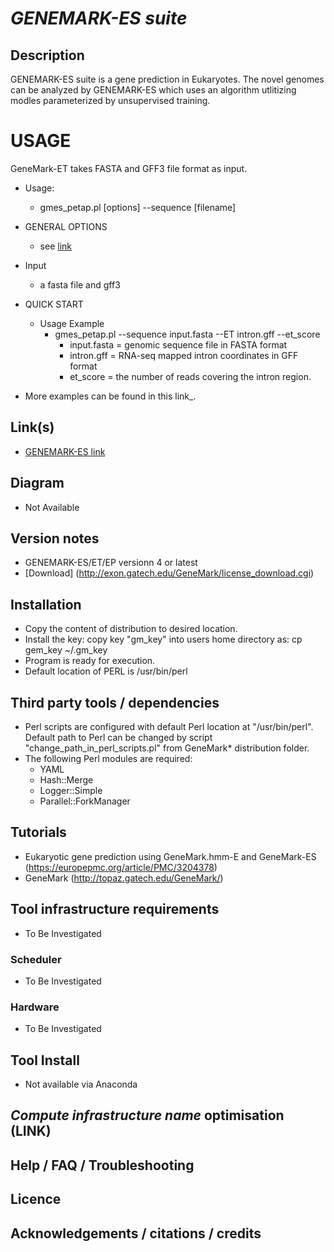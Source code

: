 # *GENEMARK-ES suite*

## Description
GENEMARK-ES suite is a gene prediction in Eukaryotes. The novel genomes can be analyzed by GENEMARK-ES which uses an algorithm utlitizing modles parameterized by unsupervised training.

# USAGE
GeneMark-ET takes FASTA and GFF3 file format as input.

* Usage:
  * gmes_petap.pl [options] --sequence [filename]

* GENERAL OPTIONS
	* see [link](https://wiki.gacrc.uga.edu/wiki/GeneMarkES-Teaching)

* Input  
  * a fasta file and gff3
* QUICK START 
  * Usage Example 
  	* gmes_petap.pl --sequence input.fasta --ET intron.gff --et_score
		* input.fasta = genomic sequence file in FASTA format
		* intron.gff = RNA-seq mapped intron coordinates in GFF format
		* et_score = the number of reads covering the intron region.

- More examples can be found in this link_.


## Link(s)
  * [GENEMARK-ES link](http://exon.gatech.edu/GeneMark/gmes_instructions.html)


## Diagram
   * Not Available

## Version notes
   * GENEMARK-ES/ET/EP versionn 4 or latest
   * [Download] (http://exon.gatech.edu/GeneMark/license_download.cgi)

## Installation
   * Copy the content of distribution to desired location.
   * Install the key: copy key "gm_key" into users home directory as:
   		cp gem_key ~/.gm_key
   * Program is ready for execution.
   * Default location of PERL is /usr/bin/perl

## Third party tools / dependencies
   * Perl scripts are configured with default Perl location at "/usr/bin/perl". Default path to Perl can be changed by script "change_path_in_perl_scripts.pl" from GeneMark* distribution folder.
   * The following Perl modules are required:
   	 * YAML
	 * Hash::Merge
	 * Logger::Simple
	 * Parallel::ForkManager

## Tutorials
   * Eukaryotic gene prediction using GeneMark.hmm-E and GeneMark-ES (https://europepmc.org/article/PMC/3204378)
   * GeneMark (http://topaz.gatech.edu/GeneMark/)

## Tool infrastructure requirements
   * To Be Investigated

### Scheduler
   * To Be Investigated

### Hardware
   * To Be Investigated

## Tool Install
   * Not available via Anaconda

## *Compute infrastructure name* optimisation (**LINK**)

## Help / FAQ / Troubleshooting

## Licence

## Acknowledgements / citations / credits
